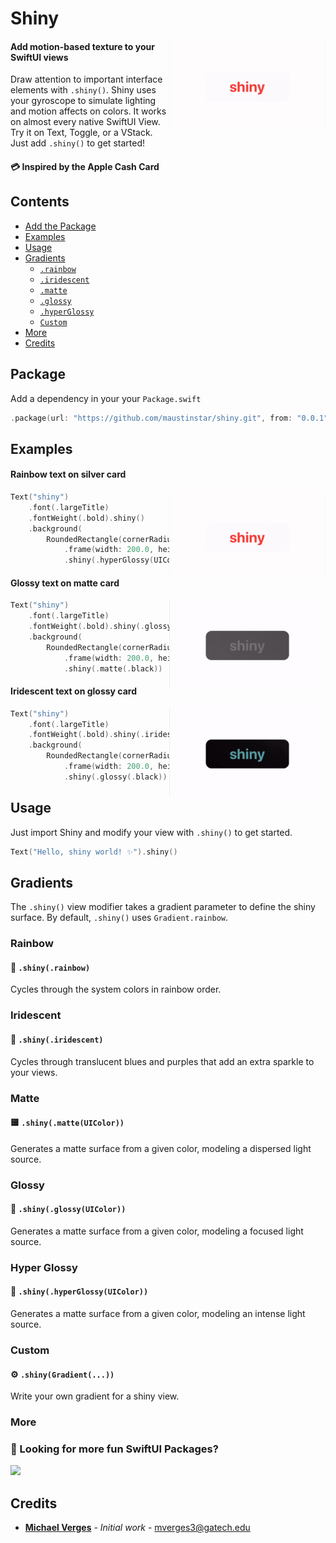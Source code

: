 # Shiny

<img src=Images/shiny-rainbow.gif width=250 align="right" />

#### Add motion-based texture to your SwiftUI views

Draw attention to important interface elements with `.shiny()`. Shiny uses your gyroscope to simulate lighting and motion affects on colors. It works on almost every native SwiftUI View. Try it on Text, Toggle, or a VStack. Just add `.shiny()` to get started! 

#### 💳 Inspired by the Apple Cash Card

## Contents

- [Add the Package](#package)
- [Examples](#examples)
- [Usage](#usage)
- [Gradients](#gradients)
    - [`.rainbow`](#rainbow)
    - [`.iridescent`](#iridescent)
    - [`.matte`](#matte)
    - [`.glossy`](#glossy)
    - [`.hyperGlossy`](#hyper-glossy)
    - [`Custom`](#custom)
- [More](#more)
- [Credits](#credits)

## Package

Add a dependency in your your `Package.swift`

```swift
.package(url: "https://github.com/maustinstar/shiny.git", from: "0.0.1"),
```

## Examples

#### Rainbow text on silver card

<img src=Images/shiny-rainbow.gif width=250 align="right" />

```swift
Text("shiny")
    .font(.largeTitle)
    .fontWeight(.bold).shiny()
    .background(
        RoundedRectangle(cornerRadius: 14.0)
            .frame(width: 200.0, height: 70.0)
            .shiny(.hyperGlossy(UIColor.systemGray5)))
```

#### Glossy text on matte card

<img src=Images/shiny-black.gif width=250 align="right" />

```swift
Text("shiny")
    .font(.largeTitle)
    .fontWeight(.bold).shiny(.glossy(.black))
    .background(
        RoundedRectangle(cornerRadius: 14.0)
            .frame(width: 200.0, height: 70.0)
            .shiny(.matte(.black))
```

#### Iridescent text on glossy card

<img src=Images/shiny-iridescent.gif width=250 align="right" />

```swift
Text("shiny")
    .font(.largeTitle)
    .fontWeight(.bold).shiny(.iridescent)
    .background(
        RoundedRectangle(cornerRadius: 14.0)
            .frame(width: 200.0, height: 70.0)
            .shiny(.glossy(.black))
```

## Usage

Just import Shiny and modify your view with `.shiny()` to get started.

```swift
Text("Hello, shiny world! ✨").shiny()
```

## Gradients

The `.shiny()` view modifier takes a gradient parameter to define the shiny surface. By default, `.shiny()` uses `Gradient.rainbow`.

### Rainbow

#### 🌈 `.shiny(.rainbow)`

Cycles through the system colors in rainbow order.

### Iridescent

#### 💎 `.shiny(.iridescent)`

Cycles through translucent blues and purples that add an extra sparkle to your views.

### Matte

#### 🟨 `.shiny(.matte(UIColor))`

Generates a matte surface from a given color, modeling a dispersed light source.

### Glossy

#### 🔵 `.shiny(.glossy(UIColor))`

Generates a matte surface from a given color, modeling a focused light source.

### Hyper Glossy

#### 🔦 `.shiny(.hyperGlossy(UIColor))`

Generates a matte surface from a given color, modeling an intense light source.

### Custom

#### ⚙️ `.shiny(Gradient(...))`

Write your own gradient for a shiny view.

### More

### 🚀 Looking for more fun SwiftUI Packages?

<a href="https://github.com/maustinstar/swiftui-drawer">
  <img src="https://github-readme-stats.vercel.app/api/pin/?username=maustinstar&repo=swiftui-drawer" height=150 />
</a>

## Credits

* [**Michael Verges**](https://github.com/maustinstar) - *Initial work* - mverges3@gatech.edu



